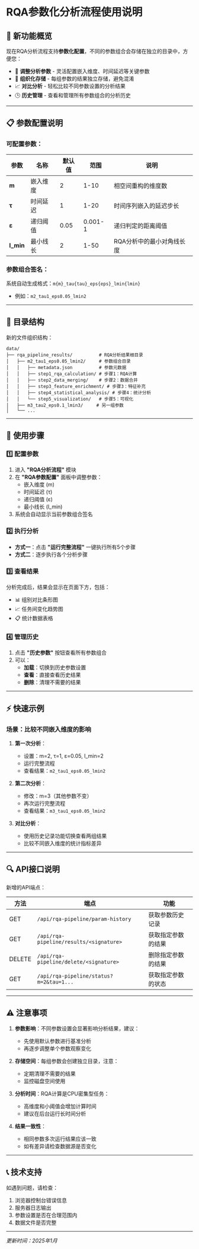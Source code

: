 # RQA参数化分析流程使用说明

## 🎯 **新功能概览**

现在RQA分析流程支持**参数化配置**，不同的参数组合会存储在独立的目录中，方便您：
- 🔧 **调整分析参数** - 灵活配置嵌入维度、时间延迟等关键参数
- 📁 **组织化存储** - 每组参数的结果独立存储，避免混淆
- 📈 **对比分析** - 轻松比较不同参数设置的分析结果
- 🕒 **历史管理** - 查看和管理所有参数组合的分析历史

---

## 📋 **参数配置说明**

### 可配置参数：

| 参数 | 名称 | 默认值 | 范围 | 说明 |
|-----|------|-------|------|------|
| **m** | 嵌入维度 | 2 | 1-10 | 相空间重构的维度数 |
| **τ** | 时间延迟 | 1 | 1-20 | 时间序列嵌入的延迟步长 |
| **ε** | 递归阈值 | 0.05 | 0.001-1 | 递归判定的距离阈值 |
| **l_min** | 最小线长 | 2 | 1-50 | RQA分析中的最小对角线长度 |

### 参数组合签名：
系统自动生成格式：`m{m}_tau{tau}_eps{eps}_lmin{lmin}`
- 例如：`m2_tau1_eps0.05_lmin2`

---

## 📁 **目录结构**

新的文件组织结构：
```
data/
├── rqa_pipeline_results/          # RQA分析结果根目录
│   ├── m2_tau1_eps0.05_lmin2/     # 参数组合目录
│   │   ├── metadata.json          # 参数元数据
│   │   ├── step1_rqa_calculation/ # 步骤1：RQA计算
│   │   ├── step2_data_merging/    # 步骤2：数据合并
│   │   ├── step3_feature_enrichment/ # 步骤3：特征补充
│   │   ├── step4_statistical_analysis/ # 步骤4：统计分析
│   │   └── step5_visualization/   # 步骤5：可视化
│   ├── m3_tau2_eps0.1_lmin3/     # 另一组参数
│   └── ...
```

---

## 🚀 **使用步骤**

### 1️⃣ **配置参数**
1. 进入 **"RQA分析流程"** 模块
2. 在 **"RQA参数配置"** 面板中调整参数：
   - 嵌入维度 (m)
   - 时间延迟 (τ) 
   - 递归阈值 (ε)
   - 最小线长 (l_min)
3. 系统会自动显示当前参数组合签名

### 2️⃣ **执行分析**
- **方式一**：点击 **"运行完整流程"** 一键执行所有5个步骤
- **方式二**：逐步执行各个分析步骤

### 3️⃣ **查看结果**
分析完成后，结果会显示在页面下方，包括：
- 📊 组别对比条形图
- 📈 任务间变化趋势图
- 📋 统计数据表格

### 4️⃣ **管理历史**
1. 点击 **"历史参数"** 按钮查看所有参数组合
2. 可以：
   - **加载**：切换到历史参数设置
   - **查看**：直接查看历史结果
   - **删除**：清理不需要的结果

---

## ⚡ **快速示例**

### 场景：比较不同嵌入维度的影响

1. **第一次分析**：
   - 设置：m=2, τ=1, ε=0.05, l_min=2
   - 运行完整流程
   - 查看结果：`m2_tau1_eps0.05_lmin2`

2. **第二次分析**：
   - 修改：m=3（其他参数不变）
   - 再次运行完整流程
   - 查看结果：`m3_tau1_eps0.05_lmin2`

3. **对比分析**：
   - 使用历史记录功能切换查看两组结果
   - 比较不同嵌入维度的统计指标差异

---

## 🔍 **API接口说明**

新增的API端点：

| 方法 | 端点 | 功能 |
|------|------|------|
| GET | `/api/rqa-pipeline/param-history` | 获取参数历史记录 |
| GET | `/api/rqa-pipeline/results/<signature>` | 获取指定参数的结果 |
| DELETE | `/api/rqa-pipeline/delete/<signature>` | 删除指定参数的结果 |
| GET | `/api/rqa-pipeline/status?m=2&tau=1...` | 获取指定参数的状态 |

---

## ⚠️ **注意事项**

1. **参数影响**：不同参数设置会显著影响分析结果，建议：
   - 先使用默认参数进行基准分析
   - 再逐步调整单个参数观察变化

2. **存储空间**：每组参数会创建独立目录，注意：
   - 定期清理不需要的结果
   - 监控磁盘空间使用

3. **分析时间**：RQA计算是CPU密集型任务：
   - 高维度和小阈值会增加计算时间
   - 建议在后台运行长时间分析

4. **结果一致性**：
   - 相同参数多次运行结果应该一致
   - 如有差异请检查数据源是否变化

---

## 📞 **技术支持**

如遇到问题，请检查：
1. 浏览器控制台错误信息
2. 服务器日志输出
3. 参数设置是否在合理范围内
4. 数据文件是否完整

---

*更新时间：2025年1月* 